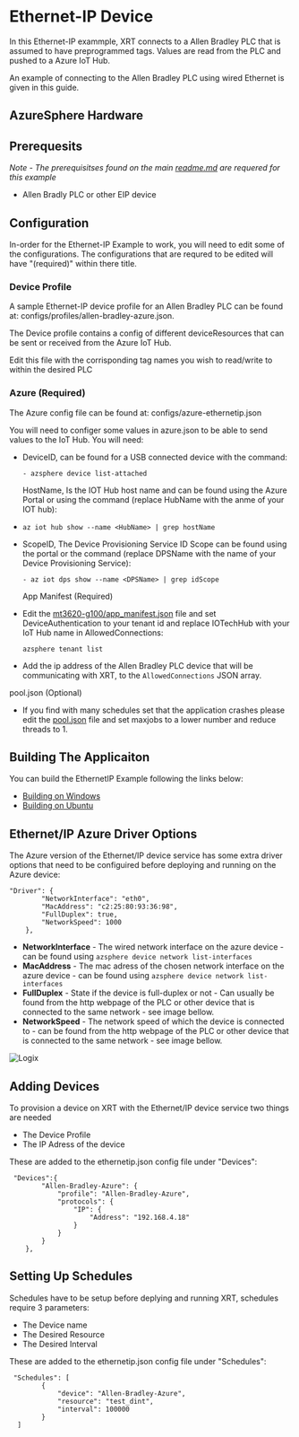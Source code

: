 # Ethernet-IP Device

In this Ethernet-IP exammple, XRT connects to a Allen Bradley PLC that is assumed to have preprogrammed tags. Values are read from the PLC and pushed to a Azure IoT Hub.

An example of connecting to the Allen Bradley PLC using wired Ethernet is given in this guide.

## AzureSphere Hardware

## Prerequesits

*Note - The prerequisitses found on the main [readme.md](https://github.com/IOTechSystems/xrt-examples/blob/master/AzureSphere/README.md) are requered for this example*

- Allen Bradly PLC or other EIP device

## Configuration

In-order for the Ethernet-IP Example to work, you will need to edit some of the configurations. The configurations that are requred to be edited will have "(required)" within there title.

### Device Profile

A sample Ethernet-IP device profile for an Allen Bradley PLC can be found at: configs/profiles/allen-bradley-azure.json.

The Device profile contains a config of different deviceResources that can be sent or received from the Azure IoT Hub.

Edit this file with the corrisponding tag names you wish to read/write to within the desired PLC

### Azure (Required)

The Azure config file can be found at: configs/azure-ethernetip.json

You will need to configer some values in azure.json to be able to send values to the IoT Hub. You will need:

- DeviceID, can be found for a USB connected device with the command:

  ```
  - azsphere device list-attached
  ```

  HostName, Is the IOT Hub host name and can be found using the Azure Portal or using the command (replace HubName with the anme of your IOT hub):

- ```
  az iot hub show --name <HubName> | grep hostName
  ```

- ScopeID, The Device Provisioning Service ID Scope can be found using the portal or the command (replace DPSName with the name of your Device Provisioning Service):

  ```
  - az iot dps show --name <DPSName> | grep idScope
  ```

  App Manifest (Required)

- Edit the [mt3620-g100/app_manifest.json](../mt3620-g100/app_manifest.json) file and set DeviceAuthentication to your tenant id and replace IOTechHub with your IoT Hub name in AllowedConnections:

  ```
  azsphere tenant list
  ```

- Add the ip address of the Allen Bradley PLC device that will be communicating with XRT, to the `AllowedConnections` JSON array.

pool.json (Optional)

- If you find with many schedules set that the application crashes please edit the [pool.json](../config/pool.json) file and set maxjobs to a lower number and reduce threads to 1.

## Building The Applicaiton

You can build the EthernetIP Example following the links below:

- [Building on Windows](https://github.com/IOTechSystems/xrt-examples/blob/master/AzureSphere/docs/windows-deploy-debug.md)
- [Building on Ubuntu](https://github.com/IOTechSystems/xrt-examples/blob/master/AzureSphere/docs/ubuntu-build.md)

## Ethernet/IP Azure Driver Options

The Azure version of the Ethernet/IP device service has some extra driver options that need to be configuired before deploying and running on the Azure device:

```
"Driver": {
        "NetworkInterface": "eth0",
        "MacAddress": "c2:25:80:93:36:98",
        "FullDuplex": true,
        "NetworkSpeed": 1000
    },
```

- **NetworkInterface** - The wired network interface on the azure device - can be found using `azsphere device network list-interfaces` 
- **MacAddress** - The mac adress of the chosen network interface on the azure device - can be found using `azsphere device network list-interfaces` 
- **FullDuplex** - State if the device is full-duplex or not - Can usually be found from the http webpage of the PLC or other device that is connected to the same network - see image bellow.
- **NetworkSpeed** - The network speed of which the device is connected to - can be found from the http webpage of the PLC or other device that is connected to the same network - see image bellow.

![Logix](images/Logix.png)

## Adding Devices

To provision a device on XRT with the Ethernet/IP device service two things are needed

- The Device Profile
- The IP Adress of the device

These are added to the ethernetip.json config file under "Devices":

```
 "Devices":{
        "Allen-Bradley-Azure": {
            "profile": "Allen-Bradley-Azure",
            "protocols": {
                "IP": {
                    "Address": "192.168.4.18"
                }
            }
        }
    },
```

 ## Setting Up Schedules

Schedules have to be setup before deplying and running XRT, schedules require 3 parameters:

- The Device name
- The Desired Resource
- The Desired Interval

These are added to the ethernetip.json config file under "Schedules":

```
 "Schedules": [
        {
            "device": "Allen-Bradley-Azure",
            "resource": "test_dint",
            "interval": 100000
        }
  ]
```

